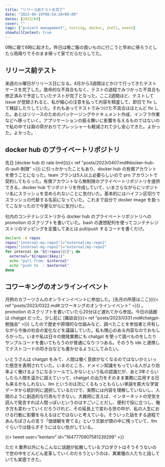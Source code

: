 ```yaml
---
title: "リリース前テストを完了"
date: "2023-04-19T08:54:28+09:00"
dates: [2023/04]
cover: ""
tags: ["project management", testing, docker, shell, event]
showFullContent: true
---
```


0時に寝て6時に起きた。昨日は晩ご飯の買いものに行こうと早めに帰ろうとしたら雨降りでそのまま帰って家でだらだらしてた。

## リリース前テスト

来週の火曜日がリリース日になる。4月から3週間ほどかけて行ってきたテストケースを完了した。致命的な不具合もなく、テストの過程でみつかった不具合も修正済みで予定していたテストが完了となった。ここ2週間ほど、テストして issue が登録されると、私が細心の注意を払って内容を精査して、即日で fix して検証したりしていた。それもあってテストでみつけた不具合はほとんど fix した。あとはリリースのためのパッケージングやドキュメント作成、インフラ作業などへ移っていく。アプリケーションの振る舞いに影響を与えるものではないので私の中では肩の荷がおりてプレッシャーも軽減されて少し安心できた。よかった。よかった。

## docker hub のプライベートリポジトリ

先日 [docker hub の rate limit]({{< ref "posts/2023/0407.md#docker-hub-の-pull-制限" >}}) に引っかかったこともあり、docker hub の有償アカウントを使うことになった。team プランは5人以上必要らしいので pro アカウントで契約してもらった。有償アカウントなら無制限のプライベートリポジトリを提供できる。docker hub でリポジトリを作成していて、いまさらながらにリポジトリ名にスラッシュを含められないことに気付いた。基本的にはハイフン区切りでスラッシュの代替する名前になっていた。これまで自分で docker image を扱ってこなかったので今更ながらに気付いた。

社内のコンテナレジストリから docker hub のプライベートリポジトリへの promotion のスクリプトを書いていた。bash の連想配列を使ってコンテナレジストリのマッピングを定義してあとは pull/push するコードを書くだけ。

```bash
declare -A repos
repos["internal-my-repo1"]="external/my-repo1"
repos["internal-my-repo2"]="external/my-repo2"
for internal in "${!repos[@]}"; do
  external="${repos[$key]}"
  echo "pull from: $internal"
  echo "push to  : $external"
done
```

## コワーキングのオンラインイベント

月例のカフーツさんのオンラインイベントに参加した。[先月の所感はここ]({{< ref "posts/2023/0322.md#コワーキングのオンラインイベント" >}}) 。promotion のスクリプトを書いていたら20分ほど遅れてから参加。今日の話題は chatgpt だった。少し前に [雑談会]({{< ref "posts/2023/0331.md#chatgpt-勉強会" >}}) したので歴史や原理的な仕組みなど、調べたことを参加者と共有しながら今後の社会の変化などを議論していた。私も関心のある内容なのでおもしろかった。いまや私は日々の開発業務にも chatgpt を使って調べものをしたりサンプルコードを書いてもらうのが普通になりつつある。そのうち ide と連携してテストコードの叩き台なども書かせるようにしてみたい。

いとうさんは chatgpt をみて、人間は働く意欲がなくなるのではないかといった懸念を表明されていた。いまのところ、ドメイン知識をもっている人がより効率よく働けるようになるツールでしかないという私の認識だが、あと3年ぐらいしたら人間を遥かに超えていって、chatgpt の出力をそのまま業務に応用する日も来るかもしれない。llm というのは次にくるもっともらしい単語を膨大な学習データから統計的に選択しているだけで、実際には内容を理解していないし、人間のように創造的な行為もできない。大雑把に言えば、インターネットの空気を読んで発言すれば人間っぽいというのはすごいことだし、便利で役に立つし、働き方も変わっていくだろうけれど、その延長上で変わる世の中が、私の人生における行動に影響を与えるほどではないと考えている。そういった話をする過程であんちぽさんの言う「価値観を育てる」という文脈が頭の中に残っていて、llm ぐらいでは揺らぎそうにはない気がしている。

{{< tweet user="kentaro" id="1647770907581239299" >}}

ただ it 業界以外にもこんなに話題が拡散しているプロダクトはそうそうないので世の中をどんどん変革していくのだろうというのは、異業種の人たちと話していても実感できた。
